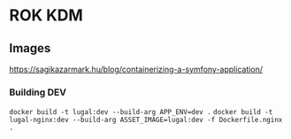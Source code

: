 # ROK KDM

## Images

https://sagikazarmark.hu/blog/containerizing-a-symfony-application/

### Building DEV
`docker build -t lugal:dev --build-arg APP_ENV=dev .`
`docker build -t lugal-nginx:dev --build-arg ASSET_IMAGE=lugal:dev -f Dockerfile.nginx .`
